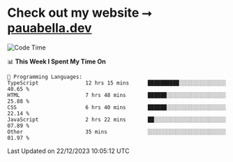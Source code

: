 # Check out my website ⭢ [pauabella.dev](https://pauabella.dev)

<!--START_SECTION:waka-->
![Code Time](http://img.shields.io/badge/Code%20Time-2%2C811%20hrs%2045%20mins-blue)

📊 **This Week I Spent My Time On** 

```text
💬 Programming Languages: 
TypeScript               12 hrs 15 mins      ██████████░░░░░░░░░░░░░░░   40.65 % 
HTML                     7 hrs 48 mins       ██████░░░░░░░░░░░░░░░░░░░   25.88 % 
CSS                      6 hrs 40 mins       ██████░░░░░░░░░░░░░░░░░░░   22.14 % 
JavaScript               2 hrs 22 mins       ██░░░░░░░░░░░░░░░░░░░░░░░   07.89 % 
Other                    35 mins             ░░░░░░░░░░░░░░░░░░░░░░░░░   01.97 % 
```


 Last Updated on 22/12/2023 10:05:12 UTC
<!--END_SECTION:waka-->
